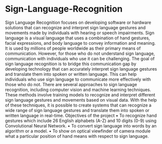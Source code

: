 # Sign-Language-Recognition
Sign Language Recognition focuses on developing software or hardware solutions that can recognize and interpret sign language gestures and movements made by individuals with hearing or speech impairments. Sign language is a visual language that uses a combination of hand gestures, facial expressions, and body language to convey information and meaning. It is used by millions of people worldwide as their primary means of communication. However, for those who do not understand sign language, communication with individuals who use it can be challenging.
The goal of sign language recognition is to bridge this communication gap by developing technology that can accurately interpret sign language gestures and translate them into spoken or written language. This can help individuals who use sign language to communicate more effectively with those who do not.
There are several approaches to sign language recognition, including computer vision and machine learning techniques. These methods involve training models to recognize and interpret different sign language gestures and movements based on visual data. With the help of these techniques, it is possible to create systems that can recognize a wide range of sign language gestures and translate them into spoken or written language in real-time.
Objectives of the project
• To recognize hand gestures which include 26 English alphabets (A-Z) and 10 digits (0-9) using Convolutional Neural Network.
• To convert sign language into words by an algorithm or a model.
• To show on optical viewfinder of camera module what a particular position of hand means with respect to sign language.
